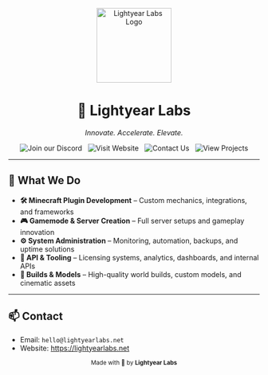 <p align="center">
  <a href="https://lightyearlabs.net" target="_blank">
    <img src="https://www.lightyearlabs.net/logo.png" alt="Lightyear Labs Logo" width="150">
  </a>
</p>

<h1 align="center">🚀 Lightyear Labs</h1>
<p align="center"><em>Innovate. Accelerate. Elevate.</em></p>

<p align="center" style="text-decoration: none;">
  <a href="https://discord.lightyearlabs.net" target="_blank" style="text-decoration: none;">
    <img src="https://img.shields.io/badge/Join%20our%20Discord-5865F2?logo=discord&logoColor=white&style=for-the-badge" alt="Join our Discord">
  </a>
  <span>&nbsp;</span>
  <a href="https://lightyearlabs.net" target="_blank" style="text-decoration: none;">
    <img src="https://img.shields.io/badge/Visit%20Website-0A66C2?logo=google-chrome&logoColor=white&style=for-the-badge" alt="Visit Website">
  </a>
  <span>&nbsp;</span>
  <a href="mailto:hello@lightyearlabs.net" target="_blank" style="text-decoration: none;">
    <img src="https://img.shields.io/badge/Contact%20Us-25D366?logo=gmail&logoColor=white&style=for-the-badge" alt="Contact Us">
  </a>
  <span>&nbsp;</span>
  <a href="https://github.com/Lightyear-Labs" target="_blank" style="text-decoration: none;">
    <img src="https://img.shields.io/badge/View%20Projects-333333?logo=github&logoColor=white&style=for-the-badge" alt="View Projects">
  </a>
</p>

<hr>

<h2>💼 What We Do</h2>

<ul>
  <li><strong>🛠️ Minecraft Plugin Development</strong> – Custom mechanics, integrations, and frameworks</li>
  <li><strong>🎮 Gamemode & Server Creation</strong> – Full server setups and gameplay innovation</li>
  <li><strong>⚙️ System Administration</strong> – Monitoring, automation, backups, and uptime solutions</li>
  <li><strong>🧠 API & Tooling</strong> – Licensing systems, analytics, dashboards, and internal APIs</li>
  <li><strong>🧱 Builds & Models</strong> – High-quality world builds, custom models, and cinematic assets</li>
</ul>

<hr>

<h2>📫 Contact</h2>

<ul>
  <li>Email: <code>hello@lightyearlabs.net</code></li>
  <li>Website: <a href="https://lightyearlabs.net" target="_blank">https://lightyearlabs.net</a></li>
</ul>

<p align="center">
  <sub>Made with 💫 by <strong>Lightyear Labs</strong></sub>
</p>

